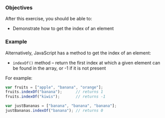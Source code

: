 <!--{ ids:[189], language:'JavaScript', type:'workshop', order: 8, name:'Get Element Index', description:'Get the index of an element' }-->

### Objectives

After this exercise, you should be able to:

- Demonstrate how to get the index of an element

### Example

Alternatively, JavaScript has a method to get the index of an element:

- `indexOf()` method – return the first index at which a given element can be found in the array, or -1 if it is not present

For example:

```js
var fruits = ["apple", "banana", "orange"];
fruits.indexOf("banana");      // returns 1
fruits.indexOf("kiwis");       // returns -1

var justBananas = ["banana", "banana", "banana"];
justBananas.indexOf("banana"); // returns 0
```
